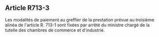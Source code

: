 Article R713-3
----
Les modalités de paiement au greffier de la prestation prévue au troisième
alinéa de l'article R. 713-1 sont fixées par arrêté du ministre chargé de la
tutelle des chambres de commerce et d'industrie.
